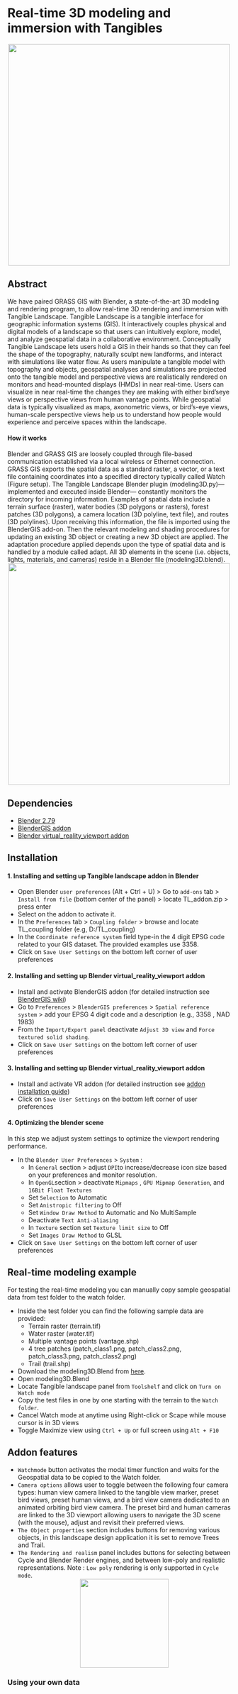 # Real-time 3D modeling and immersion with Tangibles
<span style="display:block;text-align:center"><img src="/documentation/img/Photo_collage.jpg" width=500>

## Abstract
We have paired GRASS GIS with Blender, a state-of-the-art 3D modeling
and rendering program, to allow real-time 3D rendering and immersion with Tangible Landscape. Tangible Landscape is a tangible interface for geographic information systems (GIS). It interactively couples physical and digital models of a landscape so that users can intuitively explore, model, and analyze geospatial data in a collaborative environment. Conceptually Tangible Landscape lets users hold a GIS in their hands so that they can feel the shape of the topography, naturally sculpt new landforms, and interact with simulations like water flow. As users manipulate a tangible model with topography and objects, geospatial analyses and simulations are projected onto the tangible model and perspective views are realistically rendered on monitors and head-mounted displays (HMDs) in near real-time. Users can visualize in near real-time the changes they are making with either bird’seye views or perspective views from human vantage points. While geospatial data is typically visualized as maps, axonometric views, or bird’s-eye views, human-scale perspective views help us to understand how people would experience and perceive spaces within the landscape.


#### How it works ####
Blender and GRASS GIS are loosely coupled through file-based communication established via a local wireless or Ethernet connection. GRASS GIS exports the spatial data as a standard raster, a vector, or a text file containing coordinates into a specified directory typically called Watch (Figure setup). The Tangible Landscape Blender plugin (modeling3D.py)—implemented and executed inside Blender— constantly monitors the directory for incoming information. Examples of spatial data include a terrain surface (raster), water bodies (3D polygons or rasters), forest patches
(3D polygons), a camera location (3D polyline, text file), and routes (3D polylines).
Upon receiving this information, the file is imported using the BlenderGIS add-on.
Then the relevant modeling and shading procedures for updating an existing 3D
object or creating a new 3D object are applied. The adaptation procedure applied
depends upon the type of spatial data and is handled by a module called adapt. All
3D elements in the scene (i.e. objects, lights, materials, and cameras) reside in a
Blender file (modeling3D.blend).
<span style="display:block;text-align:center"><img src="documentation/img/coupling_schema.jpg" width=500>

## Dependencies
-   [Blender 2.79](https://www.blender.org/download/)
-   [BlenderGIS addon](https://github.com/domlysz/BlenderGIS)
-   [Blender virtual_reality_viewport addon](https://github.com/dfelinto/virtual_reality_viewport)

## Installation
#### 1. Installing and setting up Tangible landscape addon in Blender
  * Open Blender ``user preferences`` (Alt + Ctrl + U) > Go to ``add-ons`` tab > ``Install from file`` (bottom center of the panel) > locate TL_addon.zip > press enter
  * Select on the addon to activate it.
  * In the ``Preferences`` tab > ``Coupling folder`` > browse and locate TL_coupling folder (e.g, D:/TL_coupling)
  * In the ``Coordinate reference system`` field type-in the 4 digit EPSG code related to your GIS dataset. The provided examples use 3358.
  * Click on ``Save User Settings`` on the bottom left corner of user preferences
#### 2. Installing and setting up Blender virtual_reality_viewport addon
  * Install and activate BlenderGIS addon (for detailed instruction see [BlenderGIS wiki](https://github.com/domlysz/BlenderGIS/wiki/Install-and-usage))
  * Go to ``Preferences`` > ``BlenderGIS preferences`` > ``Spatial reference system`` > add your EPSG 4 digit code and a description  (e.g., 3358 , NAD 1983)
  * From the ``Import/Export panel`` deactivate ``Adjust 3D view`` and ``Force textured solid shading``.
  * Click on ``Save User Settings`` on the bottom left corner of user preferences
#### 3. Installing and setting up Blender virtual_reality_viewport addon
  * Install and activate VR addon (for detailed instruction see [addon installation guide](https://github.com/dfelinto/virtual_reality_viewport))
  * Click on ``Save User Settings`` on the bottom left corner of user preferences
#### 4. Optimizing the blender scene
In this step we adjust system settings to optimize the viewport rendering performance.
  * In the ``Blender User Preferences`` > ``System`` :
    * In ``General`` section > adjust ``DPI``to increase/decrease icon size based on your preferences and monitor resolution.
    * In ``OpenGL``section > deactivate ``Mipmaps`` , ``GPU Mipmap Generation``, and ``16Bit Float Textures``
    * Set ``Selection`` to Automatic
    * Set ``Anistropic filtering`` to Off
    * Set ``Window Draw Method`` to Automatic and No MultiSample
    * Deactivate ``Text Anti-aliasing``
    * In ``Texture`` section set ``Texture limit size`` to Off
    * Set ``Images Draw Method`` to GLSL
  * Click on ``Save User Settings`` on the bottom left corner of user preferences
## Real-time modeling example
For testing the real-time modeling you can manually copy sample geospatial data from test folder to the watch folder.  
* Inside the test folder you can find the following sample data are provided:
  * Terrain raster (terrain.tif)
  * Water raster (water.tif)
  * Multiple vantage points (vantage.shp)
  * 4 tree patches (patch_class1.png, patch_class2.png, patch_class3.png, patch_class2.png)
  * Trail (trail.shp)
* Download the modeling3D.Blend from [here](https://mfr.osf.io/render?url=https://osf.io/dmg37/?action=download%26mode=render).
* Open modeling3D.Blend
* Locate Tangible landscape panel from ``Toolshelf`` and click on ``Turn on Watch mode``
* Copy the test files in one by one starting with the terrain to the ``Watch folder``.
* Cancel Watch mode at anytime using Right-click or Scape while mouse cursor is in 3D views
* Toggle Maximize view using ``Ctrl + Up`` or full screen using ``Alt + F10``
## Addon features
* ``Watchmode`` button activates the modal timer
function and waits for the Geospatial data to be copied to the Watch
folder.
* ``Camera options`` allows user to toggle between the following
four camera types: human view camera linked to the tangible view marker, preset bird views, preset human views, and a bird view camera dedicated
to an animated orbiting bird view camera. The preset bird and human cameras
are linked to the 3D viewport allowing users to navigate the 3D scene (with the
mouse), adjust and revisit their preferred views.
* ``The Object properties`` section includes buttons for removing various objects, in this landscape design application it is set to remove Trees and Trail.
* ``The Rendering and realism`` panel includes buttons for selecting between Cycle and Blender Render engines, and between low-poly and realistic representations. Note : ``Low poly`` rendering is only supported in ``Cycle mode``.
<span style="display:block;text-align:center"><img src="documentation/img/gui.jpg" width=200>


### Using your own data

